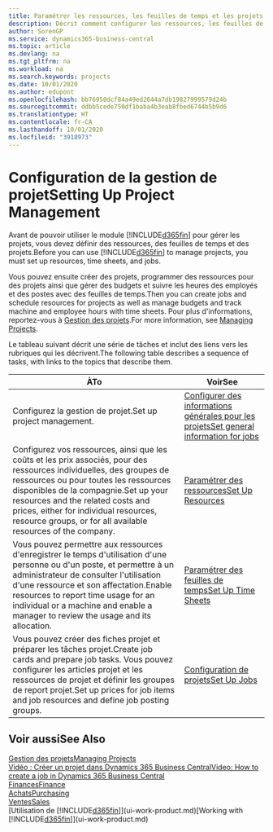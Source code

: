 ```yaml
---
title: Paramétrer les ressources, les feuilles de temps et les projets| Microsoft Docs
description: Décrit comment configurer les ressources, les feuilles de temps et les projets pour la gestion des projets.
author: SorenGP
ms.service: dynamics365-business-central
ms.topic: article
ms.devlang: na
ms.tgt_pltfrm: na
ms.workload: na
ms.search.keywords: projects
ms.date: 10/01/2020
ms.author: edupont
ms.openlocfilehash: bb76950dcf84a49ed2644a7db19827999579d24b
ms.sourcegitcommit: ddbb5cede750df1baba4b3eab8fbed6744b5b9d6
ms.translationtype: HT
ms.contentlocale: fr-CA
ms.lasthandoff: 10/01/2020
ms.locfileid: "3918973"
---
```

# <a name="setting-up-project-management"></a><span data-ttu-id="c34f4-103">Configuration de la gestion de projet</span><span class="sxs-lookup"><span data-stu-id="c34f4-103">Setting Up Project Management</span></span>
<span data-ttu-id="c34f4-104">Avant de pouvoir utiliser le module [!INCLUDE[d365fin](includes/d365fin_md.md)] pour gérer les projets, vous devez définir des ressources, des feuilles de temps et des projets.</span><span class="sxs-lookup"><span data-stu-id="c34f4-104">Before you can use [!INCLUDE[d365fin](includes/d365fin_md.md)] to manage projects, you must set up resources, time sheets, and jobs.</span></span>

<span data-ttu-id="c34f4-105">Vous pouvez ensuite créer des projets, programmer des ressources pour des projets ainsi que gérer des budgets et suivre les heures des employés et des postes avec des feuilles de temps.</span><span class="sxs-lookup"><span data-stu-id="c34f4-105">Then you can create jobs and schedule resources for projects as well as manage budgets and track machine and employee hours with time sheets.</span></span> <span data-ttu-id="c34f4-106">Pour plus d'informations, reportez-vous à [Gestion des projets](projects-manage-projects.md).</span><span class="sxs-lookup"><span data-stu-id="c34f4-106">For more information, see [Managing Projects](projects-manage-projects.md).</span></span>  

<span data-ttu-id="c34f4-107">Le tableau suivant décrit une série de tâches et inclut des liens vers les rubriques qui les décrivent.</span><span class="sxs-lookup"><span data-stu-id="c34f4-107">The following table describes a sequence of tasks, with links to the topics that describe them.</span></span>

| <span data-ttu-id="c34f4-108">À</span><span class="sxs-lookup"><span data-stu-id="c34f4-108">To</span></span> | <span data-ttu-id="c34f4-109">Voir</span><span class="sxs-lookup"><span data-stu-id="c34f4-109">See</span></span> |
| --- | --- |
| <span data-ttu-id="c34f4-110">Configurez la gestion de projet.</span><span class="sxs-lookup"><span data-stu-id="c34f4-110">Set up project management.</span></span>|[<span data-ttu-id="c34f4-111">Configurer des informations générales pour les projets</span><span class="sxs-lookup"><span data-stu-id="c34f4-111">Set general information for jobs</span></span>](projects-how-setup-jobs.md#to-set-general-information-for-jobs)|
| <span data-ttu-id="c34f4-112">Configurez vos ressources, ainsi que les coûts et les prix associés, pour des ressources individuelles, des groupes de ressources ou pour toutes les ressources disponibles de la compagnie.</span><span class="sxs-lookup"><span data-stu-id="c34f4-112">Set up your resources and the related costs and prices, either for individual resources, resource groups, or for all available resources of the company.</span></span> |[<span data-ttu-id="c34f4-113">Paramétrer des ressources</span><span class="sxs-lookup"><span data-stu-id="c34f4-113">Set Up Resources</span></span>](projects-how-setup-resources.md) |
| <span data-ttu-id="c34f4-114">Vous pouvez permettre aux ressources d'enregistrer le temps d'utilisation d'une personne ou d'un poste, et permettre à un administrateur de consulter l'utilisation d'une ressource et son affectation.</span><span class="sxs-lookup"><span data-stu-id="c34f4-114">Enable resources to report time usage for an individual or a machine and enable a manager to review the usage and its allocation.</span></span> |[<span data-ttu-id="c34f4-115">Paramétrer des feuilles de temps</span><span class="sxs-lookup"><span data-stu-id="c34f4-115">Set Up Time Sheets</span></span>](projects-how-setup-time-sheets.md) |
| <span data-ttu-id="c34f4-116">Vous pouvez créer des fiches projet et préparer les tâches projet.</span><span class="sxs-lookup"><span data-stu-id="c34f4-116">Create job cards and prepare job tasks.</span></span> <span data-ttu-id="c34f4-117">Vous pouvez configurer les articles projet et les ressources de projet et définir les groupes de report projet.</span><span class="sxs-lookup"><span data-stu-id="c34f4-117">Set up prices for job items and job resources and define job posting groups.</span></span> |[<span data-ttu-id="c34f4-118">Configuration de projets</span><span class="sxs-lookup"><span data-stu-id="c34f4-118">Set Up Jobs</span></span>](projects-how-setup-jobs.md) |

## <a name="see-also"></a><span data-ttu-id="c34f4-119">Voir aussi</span><span class="sxs-lookup"><span data-stu-id="c34f4-119">See Also</span></span>

[<span data-ttu-id="c34f4-120">Gestion des projets</span><span class="sxs-lookup"><span data-stu-id="c34f4-120">Managing Projects</span></span>](projects-manage-projects.md)  
[<span data-ttu-id="c34f4-121">Vidéo : Créer un projet dans Dynamics 365 Business Central</span><span class="sxs-lookup"><span data-stu-id="c34f4-121">Video: How to create a job in Dynamics 365 Business Central</span></span>](https://www.youtube.com/watch?v=VqaPWr7BWmw)  
[<span data-ttu-id="c34f4-122">Finances</span><span class="sxs-lookup"><span data-stu-id="c34f4-122">Finance</span></span>](finance.md)  
[<span data-ttu-id="c34f4-123">Achats</span><span class="sxs-lookup"><span data-stu-id="c34f4-123">Purchasing</span></span>](purchasing-manage-purchasing.md)  
[<span data-ttu-id="c34f4-124">Ventes</span><span class="sxs-lookup"><span data-stu-id="c34f4-124">Sales</span></span>](sales-manage-sales.md)  
<span data-ttu-id="c34f4-125">[Utilisation de [!INCLUDE[d365fin](includes/d365fin_md.md)]](ui-work-product.md)</span><span class="sxs-lookup"><span data-stu-id="c34f4-125">[Working with [!INCLUDE[d365fin](includes/d365fin_md.md)]](ui-work-product.md)</span></span>  
